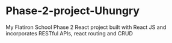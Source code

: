 # Phase-2-project-Uhungry
My Flatiron School Phase 2 React project built with React JS and incorporates RESTful APIs, react routing and CRUD
